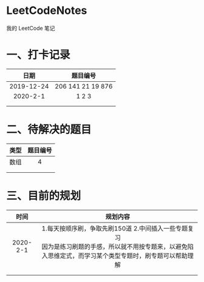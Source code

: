 # LeetCodeNotes
我的 LeetCode 笔记

# 一、打卡记录

|    日期    |         题目编号          |
| :--------: | :-----------------------: |
| 2019-12-24 | 206   141   21   19   876 |
|  2020-2-1  |         1   2   3         |
|            |                           |
|            |                           |



# 二、待解决的题目

| 类型 | 题目编号 |
| :--: | :------: |
| 数组 |    4     |
|      |          |
|      |          |

# 三、目前的规划

|   时间   |                           规划内容                           |
| :------: | :----------------------------------------------------------: |
| 2020-2-1 | 1.每天按顺序刷，争取先刷150道  2.中间插入一些专题复习 <br />因为是练习刷题的手感，所以就不用按专题来，以避免陷入思维定式，而学习某个类型专题时，刷专题可以帮助理解 |
|          |                                                              |
|          |                                                              |


